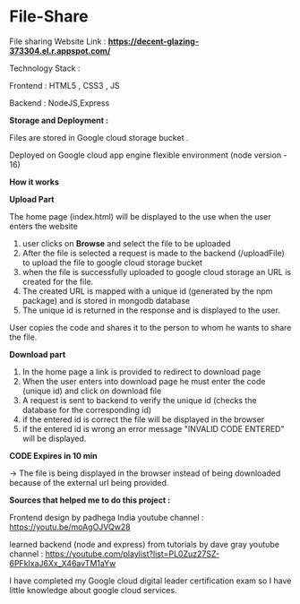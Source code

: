# File-Share
File sharing
Website Link : **https://decent-glazing-373304.el.r.appspot.com/**

Technology Stack :

Frontend : HTML5 , CSS3 , JS

Backend : NodeJS,Express

**Storage and Deployment :**

Files are stored in Google cloud storage bucket .

Deployed on Google cloud app engine flexible environment (node version - 16)

**How it works**

**Upload Part**

The home page (index.html) will be displayed to the use when the user enters the website
1. user clicks on **Browse** and select the file to be uploaded
2. After the file is selected a request is made to the backend (/uploadFile) to upload the file to google cloud storage bucket
3. when the file is successfully uploaded to google cloud storage an URL is created for the file.
4. The created URL is mapped with a unique id (generated by the npm package) and is stored in mongodb database
5. The unique id is returned in the response and is displayed to the user.

User copies the code and shares it to the person to whom he wants to share the file.

**Download part**
1. In the home page a link is provided to redirect to download page
2. When the user enters into download page he must enter the code (unique id) and click on download file
3. A request is sent to backend to verify the unique id (checks the database for the corresponding id)
4. if the entered id is correct the file will be displayed in the browser
5. if the entered id is wrong an error message "INVALID CODE ENTERED" will be displayed.


**CODE Expires in 10 min**



-> The file is being displayed in the browser instead of being downloaded because of the external url being provided.

**Sources that helped me to do this project :**

Frontend design by padhega India youtube channel : https://youtu.be/moAgOJVQw28

learned backend  (node and express) from tutorials by dave gray youtube channel : https://youtube.com/playlist?list=PL0Zuz27SZ-6PFkIxaJ6Xx_X46avTM1aYw

I have completed my Google cloud digital leader certification exam so I have little knowledge about google cloud services.
